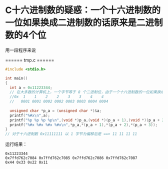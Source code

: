 #  C十六进制数的疑惑：一个十六进制数的一位如果换成二进制数的话原来是二进制数的4个位
用一段程序来说

====== tmp.c ======
```C
#include <stdio.h>

int main()
{
  int a = 0x11223344;
  // 在大多数的计算机上，一个字节等于 8 个二进制位，由于一个十六进制数的一位如果换成二进制数的话是二进制数的 4 个 位，因此十六进制数的两位才为一个字节.
  //0x  1    1    2    2    3    3    4    4
  //   0001 0001 0002 0002 0003 0003 0004 0004
 
  unsigned char *p_a = (unsigned char *)&a;
  printf("%#x\n",a);
  printf("%p %p %p %p\n",(void *)p_a,(void *)(p_a + 1),(void *)(p_a + 2),(void *)(p_a + 3));
  printf("%#x %#x %#x %#x\n",*p_a,*(p_a + 1),*(p_a + 2),*(p_a + 3));
}
// 对于十六进制数 0x11111111 以 1 字节为偏移后是 ==> 11 11 11 11
```

运行结果：

    0x11223344
    0x7ffd762c7084 0x7ffd762c7085 0x7ffd762c7086 0x7ffd762c7087
    0x44 0x33 0x22 0x11



